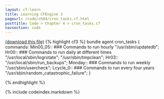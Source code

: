 ```yaml
---
layout: cf-learn
title: Learning CFEngine 3
pageurl: /code/ch04/cron_tasks.cf.html
posttitle: Code > Chapter 4 > cron_tasks.cf
navsection: code
---
```


[(download this file)](/src/ch04/cron_tasks.cf)
{% highlight cf3 %}
bundle agent cron_tasks
{
  commands:
    Min00_05::   ### Commands to run hourly
      "/usr/sbin/updatedb";
    Hr00::       ### Commands to run daily at different times
      "/usr/local/sbin/logrotate";
      "/usr/sbin/tmpclean";
    Hr03::    
      "/usr/local/sbin/run_backups";
    Monday::     ### Commands to run weekly
      "/usr/sbin/usercheck";
    Lcycle_0::   ### Commands to run every four years
      "/usr/sbin/random_catastrophic_failure";
}

{% endhighlight %}

{% include codeindex.markdown %}
